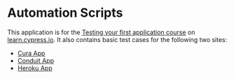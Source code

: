 # Automation Scripts

This application is for the [Testing your first application course](https://learn.cypress.io/testing-your-first-application) on [learn.cypress.io](https://learn.cypress.io/).
It also contains basic test cases for the following two sites:

* [Cura App](https://katalon-demo-cura.herokuapp.com)
* [Conduit App](http://react-redux.realworld.io/#/login)
* [Heroku App](https://the-internet.herokuapp.com/)